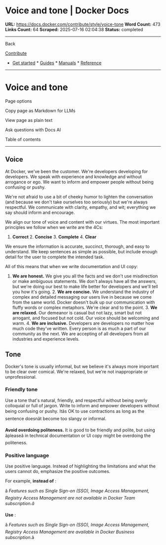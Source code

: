# Voice and tone | Docker Docs

**URL:** https://docs.docker.com/contribute/style/voice-tone
**Word Count:** 473
**Links Count:** 64
**Scraped:** 2025-07-16 02:04:38
**Status:** completed

---

Back

[Contribute](https://docs.docker.com/contribute/)

  * [Get started](https://docs.docker.com/get-started/)   * [Guides](https://docs.docker.com/guides/)   * [Manuals](https://docs.docker.com/manuals/)   * [Reference](https://docs.docker.com/reference/)

* * *

# Voice and tone

Page options

Copy page as Markdown for LLMs

View page as plain text

Ask questions with Docs AI

Table of contents

* * *

## Voice

At Docker, we've been the customer. We're developers developing for developers. We speak with experience and knowledge and without arrogance or ego. We want to inform and empower people without being confusing or pushy.

We're not afraid to use a bit of cheeky humor to lighten the conversation \(and because we don't take ourselves too seriously\) but we're always respectful. We communicate with clarity, empathy, and wit; everything we say should inform and encourage.

We align our tone of voice and content with our virtues. The most important principles we follow when we write are the 4Cs:

  1. **Correct**   2. **Concise**   3. **Complete**   4. **Clear**

We ensure the information is accurate, succinct, thorough, and easy to understand. We keep sentences as simple as possible, but include enough detail for the user to complete the intended task.

All of this means that when we write documentation and UI copy:

  1. **We are honest.** We give you all the facts and we don't use misdirection or make ambiguous statements. We don't always have all the answers, but we're doing our best to make life better for developers and we'll tell you how it's going.   2. **We are concise.** We understand the industry of complex and detailed messaging our users live in because we come from the same world. Docker doesn't bulk up our communication with fluffy words or complex metaphors. We're clear and to the point.   3. **We are relaxed.** Our demeanor is casual but not lazy, smart but not arrogant, and focused but not cold. Our voice should be welcoming and warm.   4. **We are inclusive.** Developers are developers no matter how much code they've written. Every person is as much a part of our community as the next. We are accepting of all developers from all industries and experience levels.

## Tone

Docker's tone is usually informal, but we believe it's always more important to be clear over comical. We're relaxed, but we're not inappropriate or unprofessional.

### Friendly tone

Use a tone that's natural, friendly, and respectful without being overly colloquial or full of jargon. Write to inform and empower developers without being confusing or pushy. Itâs OK to use contractions as long as the sentence doesnât become too slangy or informal.

**Avoid overdoing politeness.** It is good to be friendly and polite, but using âpleaseâ in technical documentation or UI copy might be overdoing the politeness.

### Positive language

Use positive language. Instead of highlighting the limitations and what the users cannot do, emphasize the positive outcomes.

For example, **instead of** :

â _Features such as Single Sign-on \(SSO\), Image Access Management, Registry Access Management are not available in Docker Team subscription.â_

**Use** :

â _Features such as Single Sign-on \(SSO\), Image Access Management, Registry Access Management are available in Docker Business subscription_.â